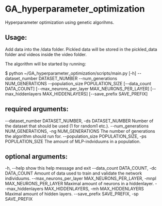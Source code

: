 # GA_hyperparameter_optimization
Hyperparameter optimization using genetic algorihms.

## Usage:
Add data into the /data folder. 
Pickled data will be stored in the pickled_data folder and videos inside the video folder. 

The algorithm will be started by running:

$ python ~/GA_hyperparameter_optimization/scripts/main.py [-h] --dataset_number DATASET_NUMBER --num_generations NUM_GENERATIONS --population_size POPULATION_SIZE [--data_count DATA_COUNT] [--max_neurons_per_layer MAX_NEURONS_PER_LAYER]
               [--max_hiddenlayers MAX_HIDDENLAYERS] [--save_prefix SAVE_PREFIX]

## required arguments:
  --dataset_number DATASET_NUMBER, -ds DATASET_NUMBER
                        Number of the dataset that should be used (1 for random1 etc.).
  --num_generations NUM_GENERATIONS, -ng NUM_GENERATIONS
                        The number of generations the algorithm should run for.
  --population_size POPULATION_SIZE, -ps POPULATION_SIZE
                        The amount of MLP-indviduums in a population.

## optional arguments:
  -h, --help            show this help message and exit
  --data_count DATA_COUNT, -dc DATA_COUNT
                        Amount of data used to train and validate the network individuums.
  --max_neurons_per_layer MAX_NEURONS_PER_LAYER, -mnpl MAX_NEURONS_PER_LAYER
                        Maximal amount of neurons in a hiddenlayer.
  --max_hiddenlayers MAX_HIDDENLAYERS, -mh MAX_HIDDENLAYERS
                        Maximal amount of hidden layers.
  --save_prefix SAVE_PREFIX, -sp SAVE_PREFIX

